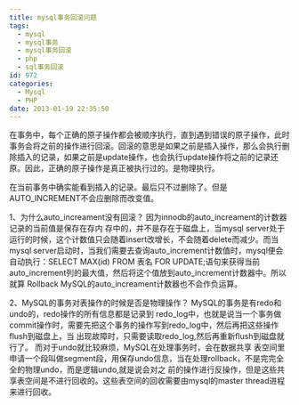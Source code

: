 ```yaml
---
title: mysql事务回滚问题
tags:
  - mysql
  - mysql事务
  - mysql事务回滚
  - php
  - sql事务回滚
id: 972
categories:
  - Mysql
  - PHP
date: 2013-01-19 22:35:50
---
```


在事务中，每个正确的原子操作都会被顺序执行，直到遇到错误的原子操作，此时事务会将之前的操作进行回滚。回滚的意思是如果之前是插入操作，那么会执行删 除插入的记录，如果之前是update操作，也会执行update操作将之前的记录还原。因此，正确的原子操作是真正被执行过的。是物理执行。

在当前事务中确实能看到插入的记录。最后只不过删除了。但是AUTO_INCREMENT不会应删除而改变值。

1、为什么auto_increament没有回滚？
因为innodb的auto_increament的计数器记录的当前值是保存在存内 存中的，并不是存在于磁盘上，当mysql server处于运行的时候，这个计数值只会随着insert改增长，不会随着delete而减少。而当mysql server启动时，当我们需要去查询auto_increment计数值时，mysql便会自动执行：SELECT MAX(id) FROM 表名 FOR UPDATE;语句来获得当前auto_increment列的最大值，然后将这个值放到auto_increment计数器中。所以就算 Rollback MySQL的auto_increament计数器也不会作负运算。

2、MySQL的事务对表操作的时候是否是物理操作？
MySQL的事务是有redo和undo的，redo操作的所有信息都是记录到 redo_log中，也就是说当一个事务做commit操作时，需要先把这个事务的操作写到redo_log中，然后再把这些操作flush到磁盘上，当 出现故障时，只需要读取redo_log,然后再重新flush到磁盘就行了。
而对于undo就比较麻烦，MySQL在处理事务时，会在数据共享 表空间里申请一个段叫做segment段，用保存undo信息，当在处理rollback，不是完完全全的物理undo，而是逻辑undo,就是说会对之 前的操作进行反操作，但是这些共享表空间是不进行回收的。这些表空间的回收需要由mysql的master thread进程来进行回收。